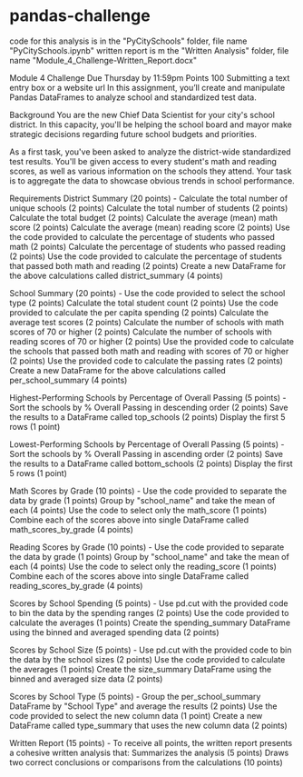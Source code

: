 # pandas-challenge

code for this analysis is in the "PyCitySchools" folder, file name "PyCitySchools.ipynb"
written report is m the "Written Analysis" folder, file name "Module_4_Challenge-Written_Report.docx"

Module 4 Challenge
Due Thursday by 11:59pm Points 100 Submitting a text entry box or a website url
In this assignment, you’ll create and manipulate Pandas DataFrames to analyze school and standardized test data.

Background
You are the new Chief Data Scientist for your city's school district. In this capacity, you'll be helping the school board and mayor make strategic decisions regarding future school budgets and priorities.

As a first task, you've been asked to analyze the district-wide standardized test results. You'll be given access to every student's math and reading scores, as well as various information on the schools they attend. Your task is to aggregate the data to showcase obvious trends in school performance.

Requirements
District Summary (20 points) - Calculate the total number of unique schools (2 points) Calculate the total number of students (2 points) Calculate the total budget (2 points) Calculate the average (mean) math score (2 points) Calculate the average (mean) reading score (2 points) Use the code provided to calculate the percentage of students who passed math (2 points) Calculate the percentage of students who passed reading (2 points) Use the code provided to calculate the percentage of students that passed both math and reading (2 points) Create a new DataFrame for the above calculations called district_summary (4 points)

School Summary (20 points) - Use the code provided to select the school type (2 points) Calculate the total student count (2 points) Use the code provided to calculate the per capita spending (2 points) Calculate the average test scores (2 points) Calculate the number of schools with math scores of 70 or higher (2 points) Calculate the number of schools with reading scores of 70 or higher (2 points) Use the provided code to calculate the schools that passed both math and reading with scores of 70 or higher (2 points) Use the provided code to calculate the passing rates (2 points) Create a new DataFrame for the above calculations called per_school_summary (4 points) 

Highest-Performing Schools by Percentage of Overall Passing (5 points) - Sort the schools by % Overall Passing in descending order (2 points) Save the results to a DataFrame called top_schools (2 points) Display the first 5 rows (1 point)

Lowest-Performing Schools by Percentage of Overall Passing (5 points) - Sort the schools by % Overall Passing in ascending order (2 points) Save the results to a DataFrame called bottom_schools (2 points) Display the first 5 rows (1 point)

Math Scores by Grade (10 points) - Use the code provided to separate the data by grade (1 points) Group by "school_name" and take the mean of each (4 points) Use the code to select only the math_score (1 points) Combine each of the scores above into single DataFrame called math_scores_by_grade (4 points)

Reading Scores by Grade (10 points) - Use the code provided to separate the data by grade (1 points) Group by "school_name" and take the mean of each (4 points) Use the code to select only the reading_score (1 points) Combine each of the scores above into single DataFrame called reading_scores_by_grade (4 points) 

Scores by School Spending (5 points) - Use pd.cut with the provided code to bin the data by the spending ranges (2 points) Use the code provided to calculate the averages (1 points) Create the spending_summary DataFrame using the binned and averaged spending data (2 points)

Scores by School Size (5 points) - Use pd.cut with the provided code to bin the data by the school sizes (2 points) Use the code provided to calculate the averages (1 points)
Create the size_summary DataFrame using the binned and averaged size data (2 points) 

Scores by School Type (5 points) - Group the per_school_summary DataFrame by "School Type" and average the results (2 points) Use the code provided to select the new column data (1 point) Create a new DataFrame called type_summary that uses the new column data (2 points)

Written Report (15 points) - To receive all points, the written report presents a cohesive written analysis that: Summarizes the analysis (5 points) Draws two correct conclusions or comparisons from the calculations (10 points)

